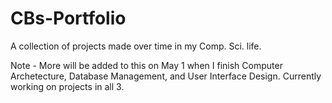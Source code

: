 # CBs-Portfolio
A collection of projects made over time in my Comp. Sci. life.

Note - More will be added to this on May 1 when I finish Computer Archetecture, Database Management, and User Interface Design. Currently working on projects in all 3. 
